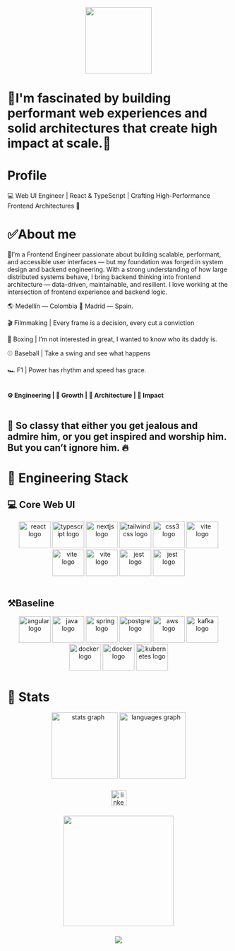 
<div align="center">
  <img height="150" src="https://i.giphy.com/media/v1.Y2lkPTc5MGI3NjExZGl5N3I4NnYyMGJzdGxoMjN0NDh0cHd0MTJxcjNsZThra3IzamJ4NiZlcD12MV9pbnRlcm5hbF9naWZfYnlfaWQmY3Q9Zw/l0ExfefVh7RnU58f6/giphy.gif">
</div>
<h1 align="left">🏅I'm fascinated by building performant web experiences and solid architectures that create high impact at scale.🏅</h1>


<h1>Profile</h1>

<p align="left">💻 Web UI Engineer | React & TypeScript | Crafting High-Performance Frontend Architectures 🚀</p>


<h1>✅About me</h1>

<p>🎯I’m a Frontend Engineer passionate about building scalable, performant, and accessible user interfaces — but my foundation was forged in system design and backend engineering.
With a strong understanding of how large distributed systems behave, I bring backend thinking into frontend architecture — data-driven, maintainable, and resilient.
I love working at the intersection of frontend experience and backend logic.</p>

<p>🌎 Medellín — Colombia 📍 Madrid — Spain.</p>

<p>🎬 Filmmaking | Every frame is a decision, every cut a conviction</p>
<p>🥊 Boxing | I’m not interested in great, I wanted to know who its daddy is.</p>
<p>⚾ Baseball | Take a swing and see what happens</p>
<p>🏎️ F1 | Power has rhythm and speed has grace.</p>



<div align="center" style="display: flex; justify-content: space-between">
  <h4>⚙️ Engineering | 🚀 Growth | 🧠 Architecture | 🎯 Impact</h4>
</div>

<h2>🥃 So classy that either you get jealous and admire him, or you get inspired and worship him. But you can’t ignore him. 🔥</h2>



<h1>🦾 Engineering Stack</h1>
<div align="center">
  <h2 align="left">💻 Core Web UI</h2>
  <img src="https://cdn.jsdelivr.net/gh/devicons/devicon/icons/react/react-original.svg" height="60" width="72" alt="react logo" />
  <img src="https://cdn.jsdelivr.net/gh/devicons/devicon/icons/typescript/typescript-original.svg" height="60" width="72" alt="typescript logo" />
  <img src="https://cdn.jsdelivr.net/gh/devicons/devicon/icons/nextjs/nextjs-original.svg" height="60" width="72" alt="nextjs logo" />
  <img src="https://cdn.jsdelivr.net/gh/devicons/devicon/icons/tailwindcss/tailwindcss-original.svg" height="60" width="72" alt="tailwindcss logo" />
  <img src="https://cdn.jsdelivr.net/gh/devicons/devicon/icons/css3/css3-original.svg" height="60" width="72" alt="css3 logo" />
  <img src="https://cdn.jsdelivr.net/gh/devicons/devicon/icons/firebase/firebase-original.svg" height="60" width="72" alt="vite logo" />
  <img src="https://cdn.jsdelivr.net/gh/devicons/devicon/icons/webpack/webpack-original.svg" height="60" width="72" alt="vite logo" />
  <img src="https://cdn.jsdelivr.net/gh/devicons/devicon/icons/vite/vite-original.svg" height="60" width="72" alt="vite logo" />
  <img src="https://cdn.jsdelivr.net/gh/devicons/devicon/icons/jest/jest-plain.svg" height="60" width="72" alt="jest logo" />
  <img src="https://cdn.jsdelivr.net/gh/devicons/devicon/icons/vitest/vitest-original.svg" height="60" width="72" alt="jest logo" />

  <br/>
  <br/>

  <h2 align="left">⚒️Baseline</h2>
  <img src="https://cdn.jsdelivr.net/gh/devicons/devicon/icons/angular/angular-original.svg" height="60" width="72" alt="angular logo"  />
  <img src="https://cdn.jsdelivr.net/gh/devicons/devicon/icons/java/java-original.svg" height="60" width="72" alt="java logo"  />
  <img src="https://cdn.jsdelivr.net/gh/devicons/devicon/icons/spring/spring-original.svg" height="60" width="72" alt="spring logo"  />
  <img src="https://cdn.jsdelivr.net/gh/devicons/devicon/icons/postgresql/postgresql-original.svg" height="60" width="72" alt="postgre logo"  />
  <img src="https://cdn.jsdelivr.net/gh/devicons/devicon@latest/icons/amazonwebservices/amazonwebservices-original-wordmark.svg"  height="60" width="72" alt="aws logo"/>
  <img src="https://cdn.jsdelivr.net/gh/devicons/devicon@latest/icons/apachekafka/apachekafka-original-wordmark.svg" height="60" width="72" alt="kafka logo" />
  <img src="https://cdn.jsdelivr.net/gh/devicons/devicon/icons/go/go-original.svg" height="60" width="72" alt="docker logo"  />
  <img src="https://cdn.jsdelivr.net/gh/devicons/devicon/icons/docker/docker-original.svg" height="60" width="72" alt="docker logo"  />
  <img src="https://cdn.jsdelivr.net/gh/devicons/devicon/icons/kubernetes/kubernetes-original.svg" height="60" width="72" alt="kubernetes logo"  />
  
  
  
</div>



<h1>🏁 Stats</h1>
<div align="center">
  <img src="https://github-readme-stats.vercel.app/api?hide_title=false&hide_rank=false&show_icons=true&include_all_commits=true&count_private=true&disable_animations=false&theme=radical&locale=en&hide_border=false&username=BrianStevenV" height="150" alt="stats graph"  />
  <img src="https://github-readme-stats.vercel.app/api/top-langs?locale=en&hide_title=false&layout=compact&card_width=320&langs_count=5&theme=dracula&hide_border=false&username=BrianStevenV" height="150" alt="languages graph"  />
</div>

###

<div align="center">
  <a href="https://www.linkedin.com/in/brian-steven03/" target="_blank">
    <img src="https://img.shields.io/static/v1?message=LinkedIn&logo=linkedin&label=&color=0077B5&logoColor=white&labelColor=&style=for-the-badge" height="35" alt="linkedin logo"  />
  </a>
</div>

###

<div align="center">
  <img height="250" src="https://i.giphy.com/media/v1.Y2lkPTc5MGI3NjExZTg0angxZHJsdWtyNjk3dmJlZGczNHN2YjN6NTk1b3Frc213b3l3bSZlcD12MV9pbnRlcm5hbF9naWZfYnlfaWQmY3Q9Zw/3o7qDWAAKxKbpamHrW/giphy.gif" />
</div>

###


###

<div align="center">
  <img src="https://profile-counter.glitch.me/BrianStevenV/count.svg?"  />
</div>

###
